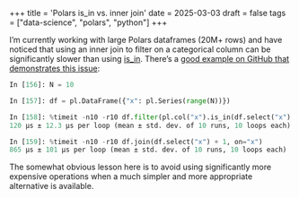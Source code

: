 +++
title = 'Polars is_in vs. inner join'
date = 2025-03-03
draft = false
tags = ["data-science", "polars", "python"]
+++

I’m currently working with large Polars dataframes (20M+ rows) and have noticed that using an inner join to filter on a categorical column can be significantly slower than using [is_in](https://docs.pola.rs/api/python/dev/reference/expressions/api/polars.Expr.is_in.html). There’s a [good example on GitHub that demonstrates this issue](https://github.com/pola-rs/polars/issues/8927):

```python
In [156]: N = 10

In [157]: df = pl.DataFrame({"x": pl.Series(range(N))})

In [158]: %timeit -n10 -r10 df.filter(pl.col("x").is_in(df.select("x").to_series() + 1))
120 µs ± 12.3 µs per loop (mean ± std. dev. of 10 runs, 10 loops each)

In [159]: %timeit -n10 -r10 df.join(df.select("x") + 1, on="x")
865 µs ± 101 µs per loop (mean ± std. dev. of 10 runs, 10 loops each)
```

The somewhat obvious lesson here is to avoid using significantly more expensive operations when a much simpler and more appropriate alternative is available.
